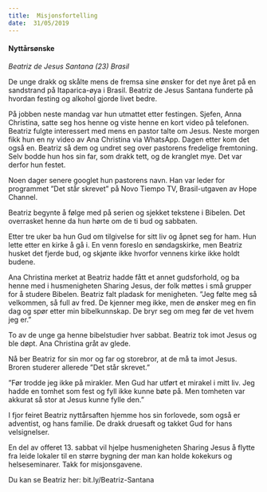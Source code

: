 ```yaml
---
title:  Misjonsfortelling
date:  31/05/2019
---
```


#### Nyttårsønske

_Beatriz de Jesus Santana (23) Brasil_

De unge drakk og skålte mens de fremsa sine ønsker for det nye året på en sandstrand på Itaparica-øya i Brasil. Beatriz de Jesus Santana funderte på hvordan festing og alkohol gjorde livet bedre.

På jobben neste mandag var hun utmattet etter festingen. Sjefen, Anna Christina, satte seg hos henne og viste henne en kort video på telefonen. Beatriz fulgte interessert med mens en pastor talte om Jesus. Neste morgen fikk hun en ny video av Ana Christina via WhatsApp. Dagen etter kom det også en. Beatriz så dem og undret seg over pastorens fredelige fremtoning. Selv bodde hun hos sin far, som drakk tett, og de kranglet mye. Det var derfor hun festet.

Noen dager senere googlet hun pastorens navn. Han var leder for programmet ”Det står skrevet” på Novo Tiempo TV, Brasil-utgaven av Hope Channel.

Beatriz begynte å følge med på serien og sjekket tekstene i Bibelen. Det overrasket henne da hun hørte om de ti bud og sabbaten.

Etter tre uker ba hun Gud om tilgivelse for sitt liv og åpnet seg for ham. Hun lette etter en kirke å gå i. En venn foreslo en søndagskirke, men Beatriz husket det fjerde bud, og skjønte ikke hvorfor vennens kirke ikke holdt budene.

Ana Christina merket at Beatriz hadde fått et annet gudsforhold, og ba henne med i husmenigheten Sharing Jesus, der folk møttes i små grupper for å studere Bibelen. Beatriz falt pladask for menigheten. ”Jeg følte meg så velkommen, så full av fred. De kjenner meg ikke, men de ønsker meg en fin dag og spør etter min bibelkunnskap. De bryr seg om meg før de vet hvem jeg er.”

To av de unge ga henne bibelstudier hver sabbat. Beatriz tok imot Jesus og ble døpt. Ana Christina gråt av glede.

Nå ber Beatriz for sin mor og far og storebror, at de må ta imot Jesus. Broren studerer allerede ”Det står skrevet.”

”Før trodde jeg ikke på mirakler. Men Gud har utført et mirakel i mitt liv. Jeg hadde en tomhet som fest og fyll ikke kunne bøte på. Men tomheten var akkurat så stor at Jesus kunne fylle den.”

I fjor feiret Beatriz nyttårsaften hjemme hos sin forlovede, som også er adventist, og hans familie. De drakk druesaft og takket Gud for hans velsignelser.

En del av offeret 13. sabbat vil hjelpe husmenigheten Sharing Jesus å flytte fra leide lokaler til en større bygning der man kan holde kokekurs og helseseminarer. Takk for misjonsgavene.

Du kan se Beatriz her: bit.ly/Beatriz-Santana